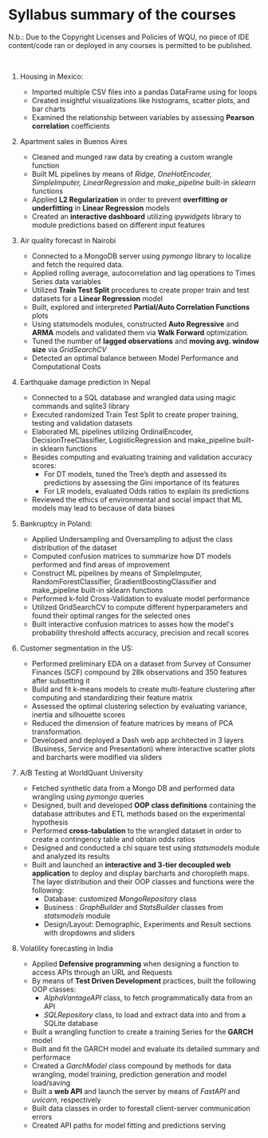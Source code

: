 # Syllabus summary of the courses

N.b.: Due to the Copyright Licenses and Policies of WQU, no piece of IDE content/code ran or deployed in any courses is permitted to be published.

&nbsp;
&nbsp;       

1. Housing in Mexico:
   
   + Imported multiple CSV files into a pandas DataFrame using for loops
   + Created insightful visualizations like histograms, scatter plots, and bar charts
   + Examined the relationship between variables by assessing **Pearson correlation** coefficients

2. Apartment sales in Buenos Aires
   
   +	Cleaned and munged raw data by creating a custom wrangle function
   +	Built ML pipelines by means of *Ridge, OneHotEncoder, SimpleImputer, LinearRegression* and *make_pipeline* built-in *sklearn* functions
   +	Applied **L2 Regularization** in order to prevent **overfitting or underfitting** in **Linear Regression** models
   +	Created an **interactive dashboard** utilizing *ipywidgets* library to module predictions based on different input features

3. Air quality forecast in Nairobi 
	+ Connected to a MongoDB server using *pymongo* library to localize and fetch the required data.
	+ Applied rolling average, autocorrelation and lag operations to Times Series data variables
	+ Utilized **Train Test Split** procedures to create proper train and test datasets for a **Linear Regression** model
	+ Built, explored and interpreted **Partial/Auto Correlation Functions** plots
	+ Using statsmodels modules, constructed **Auto Regressive** and **ARMA** models and validated them via **Walk Forward** optimization.
	+ Tuned the number of **lagged observations** and **moving avg. window size** via *GridSearchCV*
	+ Detected an optimal balance between Model Performance and Computational Costs

4. Earthquake damage prediction in Nepal
	+ Connected to a SQL database and wrangled data using magic commands and sqlite3 library
   + Executed randomized Train Test Split to create proper training, testing and validation datasets
	+ Elaborated ML pipelines utilizing OrdinalEncoder, DecisionTreeClassifier, LogisticRegression and make_pipeline built-in sklearn functions
	+ Besides computing and evaluating training and validation accuracy scores:
	   	+ For DT models, tuned the Tree’s depth and assessed its predictions by assessing the Gini importance of its features
	   	+ For LR models, evaluated Odds ratios to explain its predictions
	+ Reviewed the ethics of environmental and social impact that ML models may lead to because of data biases

5. Bankruptcy in Poland:
	+ Applied Undersampling and Oversampling to adjust the class distribution of the dataset
	+ Computed confusion matrices to summarize how DT models performed and find areas of improvement
	+ Construct ML pipelines by means of SimpleImputer, RandomForestClassifier, GradientBoostingClassifier and make_pipeline built-in sklearn functions
	+ Performed k-fold Cross-Validation to evaluate model performance
	+ Utilized GridSearchCV to compute different hyperparameters and found their optimal ranges for the selected ones
	+ Built interactive confusion matrices to asses how the model's probability threshold affects accuracy, precision and recall scores

6. Customer segmentation in the US:
	+ Performed preliminary EDA on a dataset from Survey of Consumer Finances (SCF) compound by 28k observations and 350 features after subsetting it
	+ Build and fit k-means models to create multi-feature clustering after computing and standardizing their feature matrix
	+ Assessed the optimal clustering selection by evaluating variance, inertia and silhouette scores
	+ Reduced the dimension of feature matrices by means of PCA transformation.
	+ Developed and deployed a Dash web app architected in 3 layers (Business, Service and Presentation) where interactive scatter plots and barcharts were modified via sliders

7. A/B Testing at WorldQuant University
	+ Fetched synthetic data from a Mongo DB and performed data wrangling using *pymongo* queries
	+ Designed, built and developed **OOP class definitions** containing the database attributes and ETL methods based on the experimental hypothesis
	+ Performed **cross-tabulation** to the wrangled dataset in order to create a contingency table and obtain odds ratios
	+ Designed and conducted a chi square test using *statsmodels* module and analyzed its results
	+ Built and launched an **interactive and 3-tier decoupled web application** to deploy and display barcharts and choropleth maps. The layer distribution and their OOP classes and functions were the following:
	  + Database: customized *MongoRepository* class
	  + Business : *GraphBuilder* and *StatsBuilder* classes from *statsmodels* module
 	  + Design/Layout: Demographic, Experiments and Result sections with dropdowns and sliders

8. Volatility forecasting in India
	+ Applied **Defensive programming** when designing a function to access APIs through an URL and Requests
	+ By means of **Test Driven Development** practices, built the following OOP classes:
	 	+ *AlphaVantageAPI* class, to fetch programmatically data from an API 
		+ *SQLRepository* class, to load and extract data into and from a SQLite database 
	+ Built a wrangling function to create a training Series for the **GARCH** model
	+ Built and fit the GARCH model and evaluate its detailed summary and performace 
	+ Created a *GarchModel* class compound by methods for data wrangling, model training, prediction generation and model load/saving
	+ Built a **web API** and launch the server by means of *FastAPI* and *uvicorn*, respectively
	+ Built data classes in order to forestall client-server communication errors
	+ Created API paths for model fitting and predictions serving 
